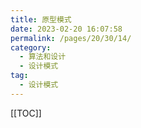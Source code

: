```yaml
---
title: 原型模式
date: 2023-02-20 16:07:58
permalink: /pages/20/30/14/
category: 
  - 算法和设计
  - 设计模式
tag: 
  - 设计模式
---
```


<!-- more -->
[[TOC]]
